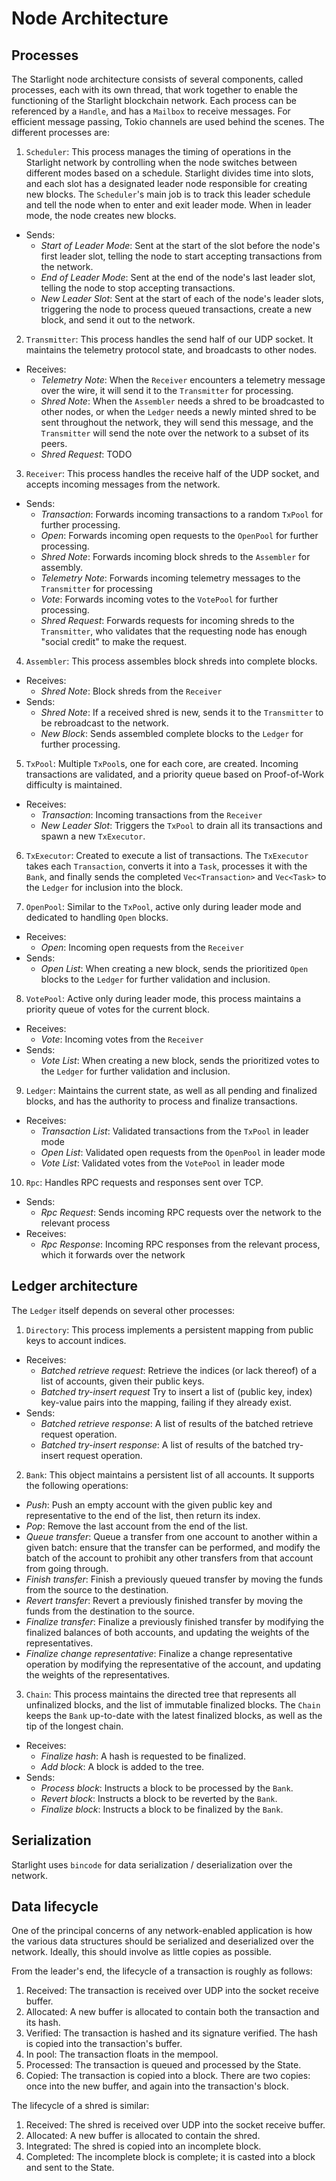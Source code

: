 # Node Architecture 

## Processes
The Starlight node architecture consists of several components, called processes, each with its own thread, that work together to enable the functioning of the Starlight blockchain network. Each process can be referenced by a `Handle`, and has a `Mailbox` to receive messages. For efficient message passing, Tokio channels are used behind the scenes. The different processes are:

1. `Scheduler`: This process manages the timing of operations in the Starlight network by controlling when the node switches between different modes based on a schedule. Starlight divides time into slots, and each slot has a designated leader node responsible for creating new blocks. The `Scheduler`'s main job is to track this leader schedule and tell the node when to enter and exit leader mode. When in leader mode, the node creates new blocks.
- Sends:
  - *Start of Leader Mode*: Sent at the start of the slot before the node's first leader slot, telling the node to start accepting transactions from the network. 
  - *End of Leader Mode*: Sent at the end of the node's last leader slot, telling the node to stop accepting transactions.
  - *New Leader Slot*: Sent at the start of each of the node's leader slots, triggering the node to process queued transactions, create a new block, and send it out to the network.

2. `Transmitter`: This process handles the send half of our UDP socket. It maintains the telemetry protocol state, and broadcasts to other nodes.
- Receives:
  - *Telemetry Note*: When the `Receiver` encounters a telemetry message over the wire, it will send it to the `Transmitter` for processing.
  - *Shred Note*: When the `Assembler` needs a shred to be broadcasted to other nodes, or when the `Ledger` needs a newly minted shred to be sent throughout the network, they will send this message, and the `Transmitter` will send the note over the network to a subset of its peers.
  - *Shred Request*: TODO

3. `Receiver`: This process handles the receive half of the UDP socket, and accepts incoming messages from the network. 
- Sends:
  - *Transaction*: Forwards incoming transactions to a random `TxPool` for further processing.
  - *Open*: Forwards incoming open requests to the `OpenPool` for further processing.
  - *Shred Note*: Forwards incoming block shreds to the `Assembler` for assembly.
  - *Telemetry Note*: Forwards incoming telemetry messages to the `Transmitter` for processing
  - *Vote*: Forwards incoming votes to the `VotePool` for further processing.
  - *Shred Request*: Forwards requests for incoming shreds to the `Transmitter`, who validates that the requesting node has enough "social credit" to make the request.

4. `Assembler`: This process assembles block shreds into complete blocks.
- Receives: 
  - *Shred Note*: Block shreds from the `Receiver`
- Sends:
  - *Shred Note*: If a received shred is new, sends it to the `Transmitter` to be rebroadcast to the network.
  - *New Block*: Sends assembled complete blocks to the `Ledger` for further processing.

5. `TxPool`: Multiple `TxPool`s, one for each core, are created. Incoming transactions are validated, and a priority queue based on Proof-of-Work difficulty is maintained.
- Receives:
  - *Transaction*: Incoming transactions from the `Receiver`
  - *New Leader Slot*: Triggers the `TxPool` to drain all its transactions and spawn a new `TxExecutor`.

6. `TxExecutor`: Created to execute a list of transactions. The `TxExecutor` takes each `Transaction`, converts it into a `Task`, processes it with the `Bank`, and finally sends the completed `Vec<Transaction>` and `Vec<Task>` to the `Ledger` for inclusion into the block.

7. `OpenPool`: Similar to the `TxPool`, active only during leader mode and dedicated to handling `Open` blocks.
- Receives:
  - *Open*: Incoming open requests from the `Receiver` 
- Sends:
  - *Open List*: When creating a new block, sends the prioritized `Open` blocks to the `Ledger` for further validation and inclusion.

8. `VotePool`: Active only during leader mode, this process maintains a priority queue of votes for the current block.
- Receives:
  - *Vote*: Incoming votes from the `Receiver`
- Sends:
  - *Vote List*: When creating a new block, sends the prioritized votes to the `Ledger` for further validation and inclusion.

9. `Ledger`: Maintains the current state, as well as all pending and finalized blocks, and has the authority to process and finalize transactions. 
- Receives:
  - *Transaction List*: Validated transactions from the `TxPool` in leader mode
  - *Open List*: Validated open requests from the `OpenPool` in leader mode
  - *Vote List*: Validated votes from the `VotePool` in leader mode

10. `Rpc`: Handles RPC requests and responses sent over TCP.
- Sends:
  - *Rpc Request*: Sends incoming RPC requests over the network to the relevant process
- Receives:
  - *Rpc Response*: Incoming RPC responses from the relevant process, which it forwards over the network

## Ledger architecture
The `Ledger` itself depends on several other processes:

1. `Directory`: This process implements a persistent mapping from public keys to account indices.
- Receives:
  - *Batched retrieve request*: Retrieve the indices (or lack thereof) of a list of accounts, given their public keys.
  - *Batched try-insert request* Try to insert a list of (public key, index) key-value pairs into the mapping, failing if they already exist.
- Sends:
  - *Batched retrieve response*: A list of results of the batched retrieve request operation.
  - *Batched try-insert response*: A list of results of the batched try-insert request operation.

2. `Bank`: This object maintains a persistent list of all accounts. It supports the following operations:
- *Push*: Push an empty account with the given public key and representative to the end of the list, then return its index.
- *Pop*: Remove the last account from the end of the list.
- *Queue transfer*: Queue a transfer from one account to another within a given batch: ensure that the transfer can be performed, and modify the batch of the account to prohibit any other transfers from that account from going through.
- *Finish transfer*: Finish a previously queued transfer by moving the funds from the source to the destination.
- *Revert transfer*: Revert a previously finished transfer by moving the funds from the destination to the source.
- *Finalize transfer*: Finalize a previously finished transfer by modifying the finalized balances of both accounts, and updating the weights of the representatives.
- *Finalize change representative*: Finalize a change representative operation by modifying the representative of the account, and updating the weights of the representatives.

3. `Chain`: This process maintains the directed tree that represents all unfinalized blocks, and the list of immutable finalized blocks. The `Chain` keeps the `Bank` up-to-date with the latest finalized blocks, as well as the tip of the longest chain.
- Receives:
  - *Finalize hash*: A hash is requested to be finalized.
  - *Add block*: A block is added to the tree.
- Sends:
  - *Process block*: Instructs a block to be processed by the `Bank`.
  - *Revert block*: Instructs a block to be reverted by the `Bank`.
  - *Finalize block*: Instructs a block to be finalized by the `Bank`.

## Serialization
Starlight uses `bincode` for data serialization / deserialization over the network.

## Data lifecycle
One of the principal concerns of any network-enabled application is how the various data structures should be serialized and deserialized over the network. Ideally, this should involve as little copies as possible.

From the leader's end, the lifecycle of a transaction is roughly as follows:
1) Received: The transaction is received over UDP into the socket receive buffer.
2) Allocated: A new buffer is allocated to contain both the transaction and its hash.
3) Verified: The transaction is hashed and its signature verified. The hash is copied into the transaction's buffer.
4) In pool: The transaction floats in the mempool.
5) Processed: The transaction is queued and processed by the State.
6) Copied: The transaction is copied into a block.
There are two copies: once into the new buffer, and again into the transaction's block.

The lifecycle of a shred is similar:
1) Received: The shred is received over UDP into the socket receive buffer.
2) Allocated: A new buffer is allocated to contain the shred.
3) Integrated: The shred is copied into an incomplete block.
4) Completed: The incomplete block is complete; it is casted into a block and sent to the State.